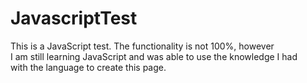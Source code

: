 # JavascriptTest<br>
This is a JavaScript test. The functionality is not 100%, however<br>
I am still learning JavaScript and was able to use the knowledge I had<br>
with the language to create this page. 
